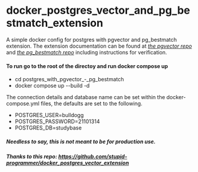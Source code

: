 # docker_postgres_vector_and_pg_bestmatch_extension
A simple docker config for postgres with pgvector and pg_bestmatch extension. The extension documentation can be found at *[the pgvector repo](https://www.markdownguide.orghttps://github.com/pgvector/pgvector)* and *[the pg_bestmatch repo](https://github.com/tensorchord/pg_bestmatch.rs)* including instructions for verification.

#### To run go to the root of the directoy and run docker compose up

- cd postgres_with_pgvector_-_pg_bestmatch
- docker compose up --build -d


The connection details and database name can be set within the docker-compose.yml files, the defaults are set to the following.

  - POSTGRES_USER=bulldogg
  - POSTGRES_PASSWORD=21101314
  - POSTGRES_DB=studybase


  ##### Needless to say, this is not meant to be for production use.
  ##### Thanks to this repo: https://github.com/stupid-programmer/docker_postgres_vector_extension